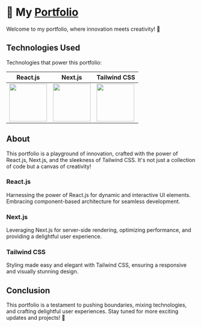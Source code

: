 # 🚀 My [Portfolio](https://www.blaizans.com/)

Welcome to my portfolio, where innovation meets creativity! 👋

## Technologies Used

Technologies that power this portfolio:

| React.js       | Next.js       | Tailwind CSS       |
| -------------- | ------------- | ------------------ |
| <img src="https://upload.wikimedia.org/wikipedia/commons/thumb/a/a7/React-icon.svg/2300px-React-icon.svg.png" width="100" > | <img src="https://media.graphassets.com/VKHHNvEETYqZRkqgjybc" width="100" > | <img src="https://upload.wikimedia.org/wikipedia/commons/thumb/d/d5/Tailwind_CSS_Logo.svg/1024px-Tailwind_CSS_Logo.svg.png" width="100" > |

## About

This portfolio is a playground of innovation, crafted with the power of React.js, Next.js, and the sleekness of Tailwind CSS. It's not just a collection of code but a canvas of creativity!

### React.js
Harnessing the power of React.js for dynamic and interactive UI elements. Embracing component-based architecture for seamless development.

### Next.js
Leveraging Next.js for server-side rendering, optimizing performance, and providing a delightful user experience.

### Tailwind CSS
Styling made easy and elegant with Tailwind CSS, ensuring a responsive and visually stunning design.

## Conclusion

This portfolio is a testament to pushing boundaries, mixing technologies, and crafting delightful user experiences. Stay tuned for more exciting updates and projects! 🌟
